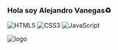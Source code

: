 ### Hola soy Alejandro Vanegas:recycle:

![HTML5](https://img.shields.io/badge/html5-%23E34F26.svg?style=for-the-badge&logo=html5&logoColor=white) ![CSS3](https://img.shields.io/badge/css3-%231572B6.svg?style=for-the-badge&logo=css3&logoColor=white) ![JavaScript](https://img.shields.io/badge/javascript-%23323330.svg?style=for-the-badge&logo=javascript&logoColor=%23F7DF1E)

![logo](https://firebasestorage.googleapis.com/v0/b/proyecto1cesdeav.appspot.com/o/Ashen-one.jpg?alt=media&token=6c55f0ac-6cf8-47b6-b751-da394460500c)


